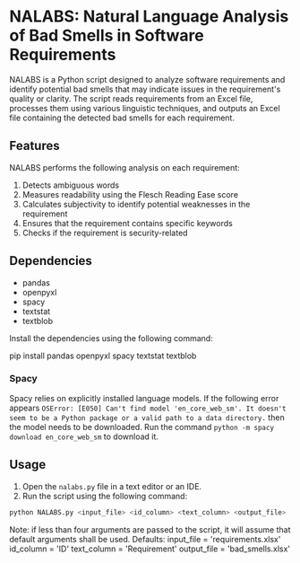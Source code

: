 # NALABS: Natural Language Analysis of Bad Smells in Software Requirements

NALABS is a Python script designed to analyze software requirements and identify potential bad smells that may indicate issues in the requirement's quality or clarity. The script reads requirements from an Excel file, processes them using various linguistic techniques, and outputs an Excel file containing the detected bad smells for each requirement.

## Features

NALABS performs the following analysis on each requirement:

1. Detects ambiguous words
2. Measures readability using the Flesch Reading Ease score
3. Calculates subjectivity to identify potential weaknesses in the requirement
4. Ensures that the requirement contains specific keywords
5. Checks if the requirement is security-related

## Dependencies

- pandas
- openpyxl
- spacy
- textstat
- textblob

Install the dependencies using the following command:

pip install pandas openpyxl spacy textstat textblob

### Spacy
Spacy relies on explicitly installed language models. If the following error appears
```OSError: [E050] Can't find model 'en_core_web_sm'. It doesn't seem to be a Python package or a valid path to a data directory.```
then the model needs to be downloaded. Run the command `python -m spacy download en_core_web_sm` to download it.


## Usage

1. Open the `nalabs.py` file in a text editor or an IDE.
2. Run the script using the following command:

```bash
python NALABS.py <input_file> <id_column> <text_column> <output_file>
```
Note: if less than four arguments are passed to the script, it will assume that default arguments shall be used.
Defaults:
input_file = 'requirements.xlsx'
id_column = 'ID'
text_column = 'Requirement'
output_file = 'bad_smells.xlsx'
